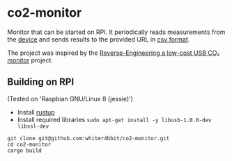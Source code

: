 # co2-monitor

Monitor that can be started on RPI. It periodically reads measurements from the [device](http://www.wetterladen.de/aircontrol-co2-monitor-mini-tfa-31.5006) and sends results to the provided URL in [csv format](src/measurement.rs).

The project was inspired by the [Reverse-Engineering a low-cost USB CO₂ monitor](https://hackaday.io/project/5301-reverse-engineering-a-low-cost-usb-co-monitor) project.

## Building on RPI

(Tested on 'Raspbian GNU/Linux 8 (jessie)')

* Install [rustup](https://rustup.rs)
* Install required libraries `sudo apt-get install -y libusb-1.0.0-dev libssl-dev`

```
git clone git@github.com:whiter4bbit/co2-monitor.git
cd co2-monitor
cargo build
```

